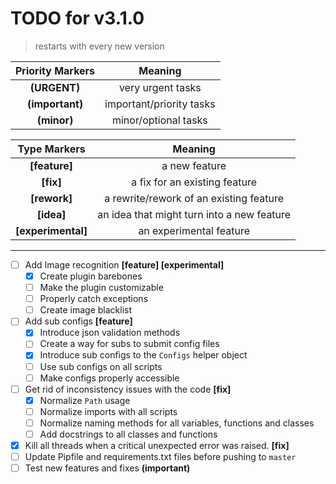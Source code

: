 # TODO for v3.1.0

> restarts with every new version

| Priority Markers |         Meaning          |
| :--------------: | :----------------------: |
|   **(URGENT)**   |    very urgent tasks     |
| **(important)**  | important/priority tasks |
|   **(minor)**    |   minor/optional tasks   |

|    Type Markers    |                  Meaning                   |
| :----------------: | :----------------------------------------: |
|   **[feature]**    |               a new feature                |
|     **[fix]**      |       a fix for an existing feature        |
|    **[rework]**    |  a rewrite/rework of an existing feature   |
|     **[idea]**     | an idea that might turn into a new feature |
| **[experimental]** |          an experimental feature           |

---

-   [ ] Add Image recognition **[feature] [experimental]**
    -   [x] Create plugin barebones
    -   [ ] Make the plugin customizable
    -   [ ] Properly catch exceptions
    -   [ ] Create image blacklist
-   [ ] Add sub configs **[feature]**
    -   [x] Introduce json validation methods
    -   [ ] Create a way for subs to submit config files
    -   [x] Introduce sub configs to the `Configs` helper object
    -   [ ] Use sub configs on all scripts
    -   [ ] Make configs properly accessible
-   [ ] Get rid of inconsistency issues with the code **[fix]**
    -   [x] Normalize `Path` usage
    -   [ ] Normalize imports with all scripts
    -   [ ] Normalize naming methods for all variables, functions and classes
    -   [ ] Add docstrings to all classes and functions
-   [x] Kill all threads when a critical unexpected error was raised. **[fix]**
-   [ ] Update Pipfile and requirements.txt files before pushing to `master`
-   [ ] Test new features and fixes **(important)**
